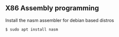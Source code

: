 ## X86 Assembly programming

Install the nasm assembler for debian based distros

    $ sudo apt install nasm
